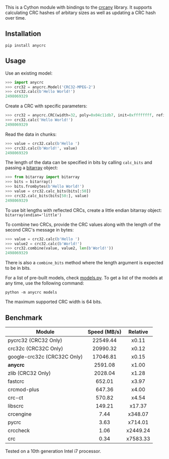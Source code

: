This is a Cython module with bindings to the [crcany](https://github.com/madler/crcany) library. It supports calculating CRC hashes of arbitary sizes as well as updating a CRC hash over time.

## Installation

`pip install anycrc`

## Usage

Use an existing model:

```python
>>> import anycrc
>>> crc32 = anycrc.Model('CRC32-MPEG-2')
>>> crc32.calc(b'Hello World!')
2498069329
```

Create a CRC with specific parameters:

```python
>>> crc32 = anycrc.CRC(width=32, poly=0x04c11db7, init=0xffffffff, refin=False, refout=False, xorout=0x00000000)
>>> crc32.calc('Hello World!')
2498069329
```

Read the data in chunks:

```python
>>> value = crc32.calc(b'Hello ')
>>> crc32.calc(b'World!', value)
2498069329
```

The length of the data can be specified in bits by calling `calc_bits` and passing a [bitarray](https://github.com/ilanschnell/bitarray) object:

```python
>>> from bitarray import bitarray
>>> bits = bitarray()
>>> bits.frombytes(b'Hello World!')
>>> value = crc32.calc_bits(bits[:50])
>>> crc32.calc_bits(bits[50:], value)
2498069329
```

To use bit lengths with reflected CRCs, create a little endian bitarray object: `bitarray(endian='little')`

To combine two CRCs, provide the CRC values along with the length of the second CRC's message in bytes:

```python
>>> value = crc32.calc(b'Hello ')
>>> value2 = crc32.calc(b'World!')
>>> crc32.combine(value, value2, len(b'World!'))
2498069329
```

There is also a `combine_bits` method where the length argument is expected to be in bits.

For a list of pre-built models, check [models.py](https://github.com/marzooqy/anycrc/blob/main/src/anycrc/models.py). To get a list of the models at any time, use the following command:

`python -m anycrc models`

The maximum supported CRC width is 64 bits.

## Benchmark

| Module | Speed (MB/s) | Relative |
|---|:-:|:-:|
| pycrc32 (CRC32 Only) | 22549.44 | x0.11 |
| crc32c (CRC32C Only) | 20990.32 | x0.12 |
| google-crc32c (CRC32C Only) | 17046.81 | x0.15 |
| **anycrc** | 2591.08 | x1.00 |
| zlib (CRC32 Only) | 2028.04 | x1.28 |
| fastcrc | 652.01 | x3.97 |
| crcmod-plus | 647.36 | x4.00 |
| crc-ct | 570.82 | x4.54 |
| libscrc | 149.21 | x17.37 |
| crcengine | 7.44 | x348.07 |
| pycrc | 3.63 | x714.01 |
| crccheck | 1.06 | x2449.24 |
| crc | 0.34 | x7583.33 |

Tested on a 10th generation Intel i7 processor.
